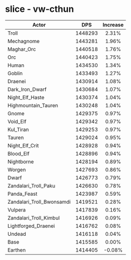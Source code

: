 # slice - vw-cthun
| Actor | DPS | Increase |
|---|:---:|:---:|
|Troll|1448293|2.31%|
|Mechagnome|1443281|1.96%|
|Maghar_Orc|1440518|1.76%|
|Orc|1440423|1.75%|
|Human|1434530|1.34%|
|Goblin|1433493|1.27%|
|Draenei|1430914|1.08%|
|Dark_Iron_Dwarf|1430684|1.07%|
|Night_Elf_Haste|1430374|1.04%|
|Highmountain_Tauren|1430248|1.04%|
|Gnome|1429375|0.97%|
|Void_Elf|1429342|0.97%|
|Kul_Tiran|1429253|0.97%|
|Tauren|1429024|0.95%|
|Night_Elf_Crit|1428928|0.94%|
|Blood_Elf|1428896|0.94%|
|Nightborne|1428194|0.89%|
|Worgen|1427693|0.86%|
|Dwarf|1426773|0.79%|
|Zandalari_Troll_Paku|1426630|0.78%|
|Panda_Feast|1423987|0.59%|
|Zandalari_Troll_Bwonsamdi|1419521|0.28%|
|Vulpera|1417839|0.16%|
|Zandalari_Troll_Kimbul|1416926|0.09%|
|Lightforged_Draenei|1416762|0.08%|
|Undead|1416118|0.04%|
|Base|1415585|0.00%|
|Earthen|1414405|-0.08%|
